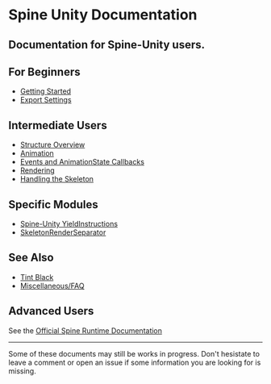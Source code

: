 # Spine Unity Documentation
Documentation for Spine-Unity users.  
----------

## For Beginners
- [Getting Started](https://github.com/pharan/spine-unity-docs/blob/master/Getting-Started.md)
- [Export Settings](https://github.com/pharan/spine-unity-docs/blob/master/Export-Settings.md)

## Intermediate Users
- [Structure Overview](https://github.com/pharan/spine-unity-docs/blob/master/Structure-Overview.md)
- [Animation](https://github.com/pharan/spine-unity-docs/blob/master/Animation.md)
- [Events and AnimationState Callbacks](https://github.com/pharan/spine-unity-docs/blob/master/Events.md)
- [Rendering](https://github.com/pharan/spine-unity-docs/blob/master/Rendering.md)
- [Handling the Skeleton](https://github.com/pharan/spine-unity-docs/blob/master/Handling-the-Skeleton.md)

## Specific Modules
- [Spine-Unity YieldInstructions](https://github.com/pharan/spine-unity-docs/blob/master/Spine-Unity-YieldInstructions.md)
- [SkeletonRenderSeparator](https://github.com/pharan/spine-unity-docs/blob/master/SkeletonRenderSeparator.md)

## See Also
- [Tint Black](https://github.com/pharan/spine-unity-docs/blob/master/Tint-Black.md)
- [Miscellaneous/FAQ](https://github.com/pharan/spine-unity-docs/blob/master/Miscellaneous.md)

## Advanced Users
See the [Official Spine Runtime Documentation](http://esotericsoftware.com/spine-using-runtimes)

---

Some of these documents may still be works in progress. Don't hesistate to leave a comment or open an issue if some information you are looking for is missing.
